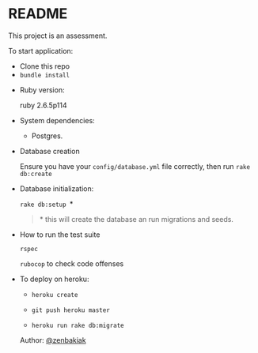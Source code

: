 # README

This project is an assessment.

To start application:

- Clone this repo
- `bundle install`

* Ruby version:

  ruby 2.6.5p114

* System dependencies:
  - Postgres.

* Database creation

  Ensure you have your `config/database.yml` file correctly,
  then run `rake db:create`

* Database initialization:

  `rake db:setup `*

  > \* this will create the database an run migrations and seeds.


* How to run the test suite

  `rspec`

  `rubocop` to check code offenses

* To deploy on heroku:

  - `heroku create`

  - `git push heroku master`

  - `heroku run rake db:migrate`

  Author:
  [@zenbakiak](https://github.com/zenbakiak)
